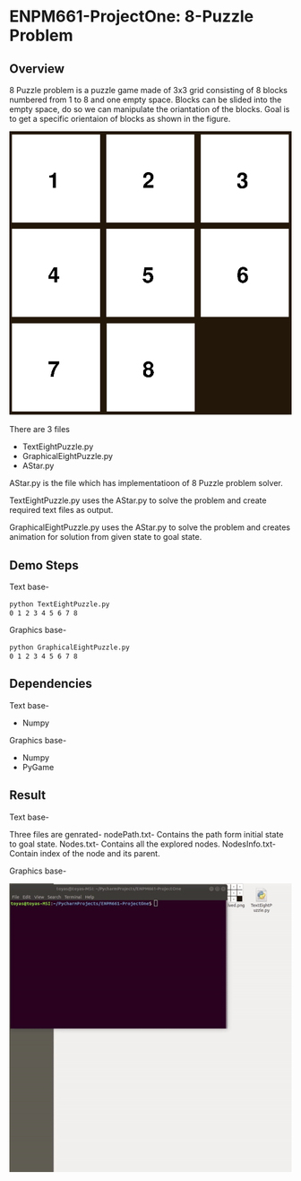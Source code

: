 # ENPM661-ProjectOne: 8-Puzzle Problem

## Overview

8 Puzzle problem is a puzzle game made of 3x3 grid consisting of 8 blocks numbered from 1 to 8 and one empty space.
Blocks can be slided into the empty space, do so we can manipulate the oriantation of the blocks. Goal is to get a specific
orientaion of blocks as shown in the figure.

![](Solved.png)

There are 3 files
- TextEightPuzzle.py
- GraphicalEightPuzzle.py
- AStar.py
 
AStar.py is the file which has implementatioon of 8 Puzzle problem solver.

TextEightPuzzle.py uses the AStar.py to solve the problem and create required text files as output.

GraphicalEightPuzzle.py uses the AStar.py to solve the problem and creates animation for solution 
from given state to goal state.

## Demo Steps

Text base-

```
python TextEightPuzzle.py
0 1 2 3 4 5 6 7 8
```

Graphics base-

```
python GraphicalEightPuzzle.py
0 1 2 3 4 5 6 7 8
```

## Dependencies

Text base-

-  Numpy

Graphics base-

- Numpy
- PyGame

## Result

Text base-

Three files are genrated-
nodePath.txt- Contains the path form initial state to goal state.
Nodes.txt- Contains all the explored nodes.
NodesInfo.txt- Contain index of the node and its parent.

Graphics base-

![](result.gif)